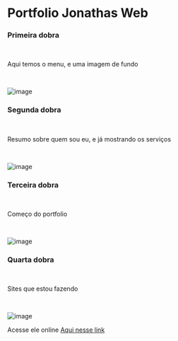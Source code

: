 <h1>Portfolio Jonathas Web</h1>

<h3>Primeira dobra</h3><br>

<p>Aqui temos o menu, e uma imagem de fundo</p><br>

![image](https://user-images.githubusercontent.com/57269883/168939062-9e55ac55-a0b4-4f98-966f-54e93e1741a2.png)

<h3>Segunda dobra</h3><br>

<p>Resumo sobre quem sou eu, e já mostrando os serviços</p><br>

![image](https://user-images.githubusercontent.com/57269883/168939417-6b1efb8c-6d78-406a-b37d-8378d14314a5.png)

<h3>Terceira dobra</h3><br>

<p>Começo do portfolio</p><br>

![image](https://user-images.githubusercontent.com/57269883/168939542-39a620cf-4f8c-4383-8e03-baa3f1b44b34.png)




<h3>Quarta dobra</h3><br>

<p>Sites que estou fazendo</p><br>

![image](https://user-images.githubusercontent.com/57269883/168939612-98159a28-5721-421d-b464-ddb9c52a03bc.png)








Acesse ele online <a href ="https://jonathasgit.github.io/JonathasWEB/">Aqui nesse link </a>


